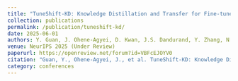 ```yaml
---
title: "TuneShift-KD: Knowledge Distillation and Transfer for Fine-tuned Models"
collection: publications
permalink: /publication/tuneshift-kd/
date: 2025-06-01
authors: Y. Guan, J. Ohene-Agyei, D. Kwan, J.S. Dandurand, Y. Zhang, N. Vijaykumar
venue: NeurIPS 2025 (Under Review)
paperurl: https://openreview.net/forum?id=VBFcEJOYV0
citation: "Guan, Y., Ohene-Agyei, J., et al. TuneShift-KD: Knowledge Distillation and Transfer for Fine-tuned Models. NeurIPS 2025 (Under Review)."
category: conferences
---
```

